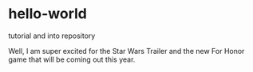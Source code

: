 # hello-world
tutorial and into repository  

Well, I am super excited for the Star Wars Trailer and the new For Honor game that will be coming out this year. 
